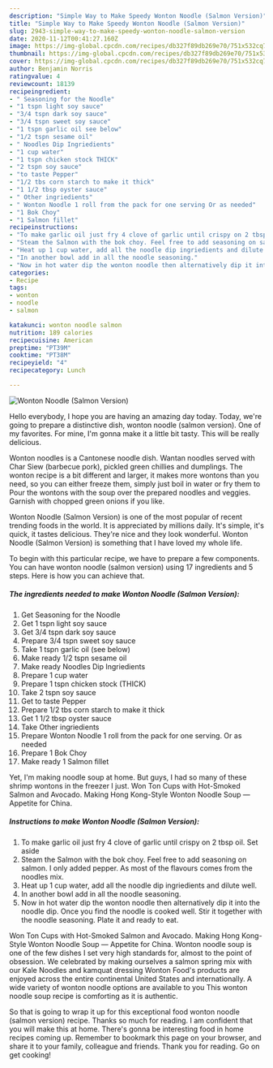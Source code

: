 ```yaml
---
description: "Simple Way to Make Speedy Wonton Noodle (Salmon Version)"
title: "Simple Way to Make Speedy Wonton Noodle (Salmon Version)"
slug: 2943-simple-way-to-make-speedy-wonton-noodle-salmon-version
date: 2020-11-12T00:41:27.160Z
image: https://img-global.cpcdn.com/recipes/db327f89db269e70/751x532cq70/wonton-noodle-salmon-version-recipe-main-photo.jpg
thumbnail: https://img-global.cpcdn.com/recipes/db327f89db269e70/751x532cq70/wonton-noodle-salmon-version-recipe-main-photo.jpg
cover: https://img-global.cpcdn.com/recipes/db327f89db269e70/751x532cq70/wonton-noodle-salmon-version-recipe-main-photo.jpg
author: Benjamin Norris
ratingvalue: 4
reviewcount: 18139
recipeingredient:
- " Seasoning for the Noodle"
- "1 tspn light soy sauce"
- "3/4 tspn dark soy sauce"
- "3/4 tspn sweet soy sauce"
- "1 tspn garlic oil see below"
- "1/2 tspn sesame oil"
- " Noodles Dip Ingriedients"
- "1 cup water"
- "1 tspn chicken stock THICK"
- "2 tspn soy sauce"
- "to taste Pepper"
- "1/2 tbs corn starch to make it thick"
- "1 1/2 tbsp oyster sauce"
- " Other ingriedients"
- " Wonton Noodle 1 roll from the pack for one serving Or as needed"
- "1 Bok Choy"
- "1 Salmon fillet"
recipeinstructions:
- "To make garlic oil just fry 4 clove of garlic until crispy on 2 tbsp oil. Set aside"
- "Steam the Salmon with the bok choy. Feel free to add seasoning on salmon. I only added pepper. As most of the flavours comes from the noodles mix."
- "Heat up 1 cup water, add all the noodle dip ingriedients and dilute well."
- "In another bowl add in all the noodle seasoning."
- "Now in hot water dip the wonton noodle then alternatively dip it into the noodle dip. Once you find the noodle is cooked well. Stir it together with the noodle seasoning. Plate it and ready to eat."
categories:
- Recipe
tags:
- wonton
- noodle
- salmon

katakunci: wonton noodle salmon 
nutrition: 189 calories
recipecuisine: American
preptime: "PT39M"
cooktime: "PT38M"
recipeyield: "4"
recipecategory: Lunch

---
```



![Wonton Noodle (Salmon Version)](https://img-global.cpcdn.com/recipes/db327f89db269e70/751x532cq70/wonton-noodle-salmon-version-recipe-main-photo.jpg)

Hello everybody, I hope you are having an amazing day today. Today, we're going to prepare a distinctive dish, wonton noodle (salmon version). One of my favorites. For mine, I'm gonna make it a little bit tasty. This will be really delicious.

Wonton noodles is a Cantonese noodle dish. Wantan noodles served with Char Siew (barbecue pork), pickled green chillies and dumplings. The wonton recipe is a bit different and larger, it makes more wontons than you need, so you can either freeze them, simply just boil in water or fry them to Pour the wontons with the soup over the prepared noodles and veggies. Garnish with chopped green onions if you like.

Wonton Noodle (Salmon Version) is one of the most popular of recent trending foods in the world. It is appreciated by millions daily. It's simple, it's quick, it tastes delicious. They're nice and they look wonderful. Wonton Noodle (Salmon Version) is something that I have loved my whole life.


To begin with this particular recipe, we have to prepare a few components. You can have wonton noodle (salmon version) using 17 ingredients and 5 steps. Here is how you can achieve that.

<!--inarticleads1-->

##### The ingredients needed to make Wonton Noodle (Salmon Version):

1. Get  Seasoning for the Noodle
1. Get 1 tspn light soy sauce
1. Get 3/4 tspn dark soy sauce
1. Prepare 3/4 tspn sweet soy sauce
1. Take 1 tspn garlic oil (see below)
1. Make ready 1/2 tspn sesame oil
1. Make ready  Noodles Dip Ingriedients
1. Prepare 1 cup water
1. Prepare 1 tspn chicken stock (THICK)
1. Take 2 tspn soy sauce
1. Get to taste Pepper
1. Prepare 1/2 tbs corn starch to make it thick
1. Get 1 1/2 tbsp oyster sauce
1. Take  Other ingriedients
1. Prepare  Wonton Noodle 1 roll from the pack for one serving. Or as needed
1. Prepare 1 Bok Choy
1. Make ready 1 Salmon fillet


Yet, I&#39;m making noodle soup at home. But guys, I had so many of these shrimp wontons in the freezer I just. Won Ton Cups with Hot-Smoked Salmon and Avocado. Making Hong Kong-Style Wonton Noodle Soup — Appetite for China. 

<!--inarticleads2-->

##### Instructions to make Wonton Noodle (Salmon Version):

1. To make garlic oil just fry 4 clove of garlic until crispy on 2 tbsp oil. Set aside
1. Steam the Salmon with the bok choy. Feel free to add seasoning on salmon. I only added pepper. As most of the flavours comes from the noodles mix.
1. Heat up 1 cup water, add all the noodle dip ingriedients and dilute well.
1. In another bowl add in all the noodle seasoning.
1. Now in hot water dip the wonton noodle then alternatively dip it into the noodle dip. Once you find the noodle is cooked well. Stir it together with the noodle seasoning. Plate it and ready to eat.


Won Ton Cups with Hot-Smoked Salmon and Avocado. Making Hong Kong-Style Wonton Noodle Soup — Appetite for China. Wonton noodle soup is one of the few dishes I set very high standards for, almost to the point of obsession. We celebrated by making ourselves a salmon spring mix with our Kale Noodles and kamquat dressing Wonton Food&#39;s products are enjoyed across the entire continental United States and internationally. A wide variety of wonton noodle options are available to you This wonton noodle soup recipe is comforting as it is authentic. 

So that is going to wrap it up for this exceptional food wonton noodle (salmon version) recipe. Thanks so much for reading. I am confident that you will make this at home. There's gonna be interesting food in home recipes coming up. Remember to bookmark this page on your browser, and share it to your family, colleague and friends. Thank you for reading. Go on get cooking!
